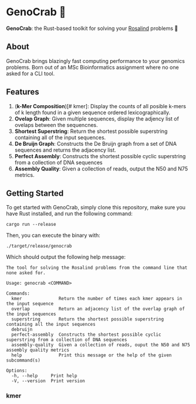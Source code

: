 # GenoCrab 🦀

**GenoCrab**: the Rust-based toolkit for solving your
[Rosalind](<https://rosalind.info/problems/list-view/>) problems 🧬

## About

GenoCrab brings blazingly fast computing performance to your 
genomics problems. Born out of an MSc Bioinformatics assignment where no one asked for a CLI tool.

## Features

1. (**k-Mer Composition**)[# kmer]: Display the counts of all posible k-mers of k length
   found in a given sequence ordered lexicographically.
2. **Ovelap Graph**: Given multiple sequences, display the adjency list of ovelaps between the sequencnes.
3. **Shortest Superstring**: Return the shortest possible superstring containing
   all of the input sequences.
4. **De Bruijn Graph**: Constructs the De Bruijn graph from a set of DNA sequences and returns the adjacency list.
5. **Perfect Assembly**: Constructs the shortest possible cyclic superstring from a collection of DNA sequences
6. **Assembly Quality**: Given a collection of reads, output the N50 and N75
   metrics.

## Getting Started

To get started with GenoCrab, simply clone this repository, make sure you have Rust installed, and run the following command:

```shell
cargo run --release
```

Then, you can execute the binary with: 

```shell
./target/release/genocrab
```

Which should output the following help message:

```text
The tool for solving the Rosalind problems from the command line that none asked for.

Usage: genocrab <COMMAND>

Commands:
  kmer              Return the number of times each kmer appears in the input sequence
  overlap           Return an adjacency list of the overlap graph of the input sequences
  superstring       Return the shortest possible superstring containing all the input sequences
  debruijn
  perfect-assembly  Constructs the shortest possible cyclic superstring from a collection of DNA sequences
  assembly-quality  Given a collection of reads, ouput the N50 and N75 assembly quality metrics
  help              Print this message or the help of the given subcommand(s)

Options:
  -h, --help     Print help
  -V, --version  Print version
```

### kmer

